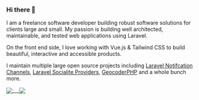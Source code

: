 ### Hi there 👋

I am a freelance software developer building robust software solutions for clients large and small. My passion is building well architected, maintainable, and tested web applications using Laravel.

On the front end side, I love working with Vue.js & Tailwind CSS to build beautiful, interactive and accessible products.

I maintain multiple large open source projects including [Laravel Notifcation Channels](https://laravel-notification-channels.com/), [Laravel Socialite Providers](https://socialiteproviders.com/), [GeocoderPHP](https://geocoder-php.org/) and a whole bunch more.

<a href="https://github.com/atymic">
  <img align="center" src="https://github-readme-stats.vercel.app/api?username=atymic&count_private=true" /> 
</a>
<a href="https://github.com/atymic">
  <img align="center" src="https://github-readme-stats.vercel.app/api/top-langs/?username=atymic&layout=compact" />
</a>
